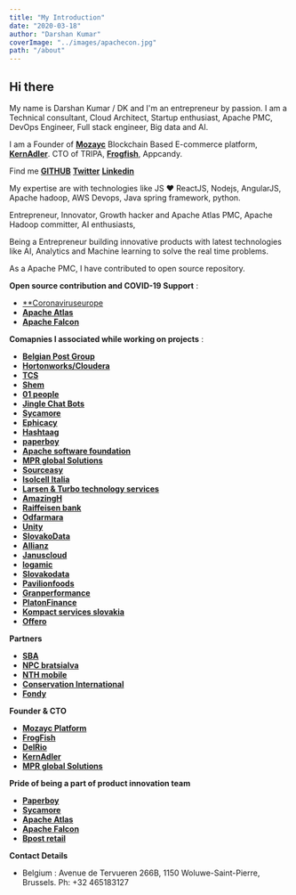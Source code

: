 ```yaml
---
title: "My Introduction"
date: "2020-03-18"
author: "Darshan Kumar"
coverImage: "../images/apachecon.jpg"
path: "/about"
---
```


## Hi there

My name is Darshan Kumar / DK and I'm an entrepreneur by passion. I am a Technical consultant, Cloud Architect, Startup enthusiast, Apache PMC, DevOps Engineer, Full stack engineer, Big data and AI.

I am a Founder of [**Mozayc**](https://mozayc.net) Blockchain Based E-commerce platform, [**KernAdler**](https://kernadler.net). CTO of TRIPA, [**Frogfish**](https://frogfish.io), Appcandy.

Find me [**GITHUB**](https://github.com/darshankumar89) [**Twitter**](https://twitter.com/darshaneldorado) [**Linkedin**](https://www.linkedin.com/in/darshankumar/)

My expertise are with technologies like JS ♥️ ReactJS, Nodejs, AngularJS, Apache hadoop, AWS Devops, Java spring framework, python.

Entrepreneur, Innovator, Growth hacker and Apache Atlas PMC, Apache Hadoop committer, AI enthusiasts,

Being a Entrepreneur building innovative products with latest technologies like AI, Analytics and Machine learning to solve the real time problems.

As a Apache PMC, I have contributed to open source repository.

**Open source contribution and COVID-19 Support** :
- [**Coronaviruseurope](http://coronaviruseurope.org/)
- [**Apache Atlas**](https://atlas.apache.org/)
- [**Apache Falcon**](https://falcon.apache.org/)

**Comapnies I associated while working on projects** :

- [**Belgian Post Group**](https://en.wikipedia.org/wiki/Bpost)
- [**Hortonworks/Cloudera**](https://www.cloudera.com/)
- [**TCS**](https://www.tcs.com)
- [**Shem**](https://shem.sk)
- [**01 people**](https://www.01people.com)
- [**Jingle Chat Bots**](https://www.linkedin.com/company/jingle.market/)
- [**Sycamore**](https://www.sycamoreinformatics.com/)
- [**Ephicacy**](http://www.ephicacy.com/)
- [**Hashtaag**](https://hashtaag.com)
- [**paperboy**](https://www.paperboy.com/)
- [**Apache software foundation**](https://www.apache.org/)
- [**MPR global Solutions**](http://mprhost.com)
- [**Sourceasy**](https://angel.co/company/sourceeasy)
- [**Isolcell Italia**](https://isolcell.com/)
- [**Larsen & Turbo technology services**](https://www.ltts.com/)
- [**AmazingH**](https://amazingh.shop/)
- [**Raiffeisen bank**](https://www.rcb.at/en/the-bank/)
- [**Odfarmara**](https://odfarmara.sk)
- [**Unity**](https://unity.sk)
- [**SlovakoData**](https://www.finscreener.com)
- [**Allianz**](https://www.allianzsp.sk/)
- [**Januscloud**](https://janus.cloud/)
- [**logamic**](https://www.logamic.com/)
- [**Slovakodata**](https://www.slovakodata.sk/en/)
- [**Pavilionfoods**](http://pavilionfoods.com/)
- [**Granperformance**](https://granperformance.com/index.html)
- [**PlatonFinance**](https://platonfinance.com/)
- [**Kompact services slovakia**](https://sk.kompass.com/)
- [**Offero**](https://offero.sk/)


**Partners**
- [**SBA**](http://www.sbagency.sk/)
- [**NPC bratsialva**](https://www.npc.sk/sk/)
- [**NTH mobile**](https://www.nth-mobile.com/)
- [**Conservation International**](https://www.conservation.org/)
- [**Fondy**](https://fondy.eu)



**Founder & CTO**
- [**Mozayc Platform**](https://mozayc.net)
- [**FrogFish**](https://Frogfish.io)
- [**DelRio**](https://delrio-consulting.com/)
- [**KernAdler**](https://www.kernadler.com/)
- [**MPR global Solutions**](http://mprhost.com)

**Pride of being a part of product innovation team**

- [**Paperboy**](https://www.paperboy.com/)
- [**Sycamore**](https://www.sycamoreinformatics.com/)
- [**Apache Atlas**](https://atlas.apache.org/)
- [**Apache Falcon**](https://falcon.apache.org/)
- [**Bpost retail**](https://en.wikipedia.org/wiki/Bpost)

**Contact Details**
- Belgium : Avenue de Tervueren 266B, 1150 Woluwe-Saint-Pierre, Brussels. Ph: +32 465183127
